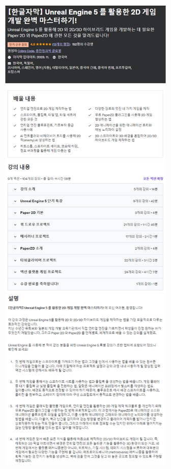 [![title](./image/title.png)](https://www.udemy.com/course/unreal-engine-5-2d-game-development-korean/)
![contents](./image/contents.png)
![description](./image/description.png)